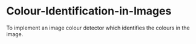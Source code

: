 # Colour-Identification-in-Images

To implement an image colour detector which identifies the colours in the image.
